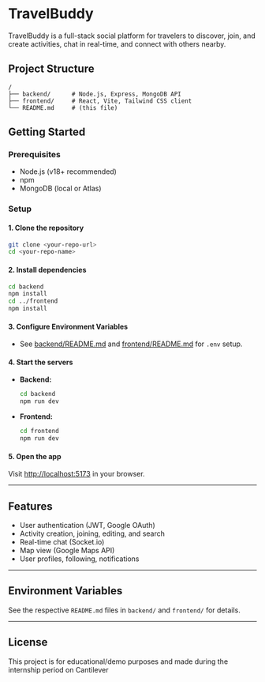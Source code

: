 # TravelBuddy

TravelBuddy is a full-stack social platform for travelers to discover, join, and create activities, chat in real-time, and connect with others nearby.

## Project Structure

```
/
├── backend/      # Node.js, Express, MongoDB API
├── frontend/     # React, Vite, Tailwind CSS client
└── README.md     # (this file)
```

## Getting Started

### Prerequisites

- Node.js (v18+ recommended)
- npm
- MongoDB (local or Atlas)

### Setup

#### 1. Clone the repository

```sh
git clone <your-repo-url>
cd <your-repo-name>
```

#### 2. Install dependencies

```sh
cd backend
npm install
cd ../frontend
npm install
```

#### 3. Configure Environment Variables

- See [backend/README.md](./backend/README.md) and [frontend/README.md](./frontend/README.md) for `.env` setup.

#### 4. Start the servers

- **Backend:**  
  ```sh
  cd backend
  npm run dev
  ```
- **Frontend:**  
  ```sh
  cd frontend
  npm run dev
  ```

#### 5. Open the app

Visit [http://localhost:5173](http://localhost:5173) in your browser.

---

## Features

- User authentication (JWT, Google OAuth)
- Activity creation, joining, editing, and search
- Real-time chat (Socket.io)
- Map view (Google Maps API)
- User profiles, following, notifications

---

## Environment Variables

See the respective `README.md` files in `backend/` and `frontend/` for details.

---

## License

This project is for educational/demo purposes and made during the internship period on Cantilever
